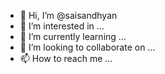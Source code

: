 - 👋 Hi, I’m @saisandhyan
- 👀 I’m interested in ...
- 🌱 I’m currently learning ...
- 💞️ I’m looking to collaborate on ...
- 📫 How to reach me ...

<!---
saisandhyan/saisandhyan is a ✨ special ✨ repository because its `README.md` (this file) appears on your GitHub profile.
You can click the Preview link to take a look at your changes.
--->
